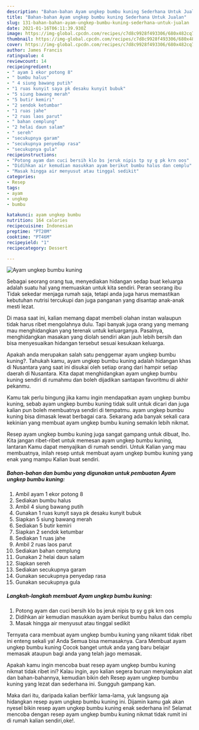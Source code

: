 ```yaml
---
description: "Bahan-bahan Ayam ungkep bumbu kuning Sederhana Untuk Jualan"
title: "Bahan-bahan Ayam ungkep bumbu kuning Sederhana Untuk Jualan"
slug: 131-bahan-bahan-ayam-ungkep-bumbu-kuning-sederhana-untuk-jualan
date: 2021-01-16T06:11:39.930Z
image: https://img-global.cpcdn.com/recipes/c7d8c9928f493306/680x482cq70/ayam-ungkep-bumbu-kuning-foto-resep-utama.jpg
thumbnail: https://img-global.cpcdn.com/recipes/c7d8c9928f493306/680x482cq70/ayam-ungkep-bumbu-kuning-foto-resep-utama.jpg
cover: https://img-global.cpcdn.com/recipes/c7d8c9928f493306/680x482cq70/ayam-ungkep-bumbu-kuning-foto-resep-utama.jpg
author: James Francis
ratingvalue: 4
reviewcount: 14
recipeingredient:
- " ayam 1 ekor potong 8"
- " bumbu halus"
- " 4 siung bawang putih"
- "1 ruas kunyit saya pk desaku kunyit bubuk"
- "5 siung bawang merah"
- "5 butir kemiri"
- "2 sendok ketumbar"
- "1 ruas jahe"
- "2 ruas laos parut"
- " bahan cemplung"
- "2 helai daun salam"
- " sereh"
- "secukupnya garam"
- "secukupnya penyedap rasa"
- "secukupnya gula"
recipeinstructions:
- "Potong ayam dan cuci bersih klo bs jeruk nipis tp sy g pk krn oos"
- "Didihkan air kemudian masukkan ayam berikut bumbu halus dan cemplu"
- "Masak hingga air menyusut atau tinggal sedikit"
categories:
- Resep
tags:
- ayam
- ungkep
- bumbu

katakunci: ayam ungkep bumbu 
nutrition: 164 calories
recipecuisine: Indonesian
preptime: "PT20M"
cooktime: "PT46M"
recipeyield: "1"
recipecategory: Dessert

---
```



![Ayam ungkep bumbu kuning](https://img-global.cpcdn.com/recipes/c7d8c9928f493306/680x482cq70/ayam-ungkep-bumbu-kuning-foto-resep-utama.jpg)

Sebagai seorang orang tua, menyediakan hidangan sedap buat keluarga adalah suatu hal yang memuaskan untuk kita sendiri. Peran seorang ibu Tidak sekedar menjaga rumah saja, tetapi anda juga harus memastikan kebutuhan nutrisi tercukupi dan juga panganan yang disantap anak-anak mesti lezat.

Di masa  saat ini, kalian memang dapat membeli olahan instan walaupun tidak harus ribet mengolahnya dulu. Tapi banyak juga orang yang memang mau menghidangkan yang terenak untuk keluarganya. Pasalnya, menghidangkan masakan yang diolah sendiri akan jauh lebih bersih dan bisa menyesuaikan hidangan tersebut sesuai kesukaan keluarga. 



Apakah anda merupakan salah satu penggemar ayam ungkep bumbu kuning?. Tahukah kamu, ayam ungkep bumbu kuning adalah hidangan khas di Nusantara yang saat ini disukai oleh setiap orang dari hampir setiap daerah di Nusantara. Kita dapat menghidangkan ayam ungkep bumbu kuning sendiri di rumahmu dan boleh dijadikan santapan favoritmu di akhir pekanmu.

Kamu tak perlu bingung jika kamu ingin mendapatkan ayam ungkep bumbu kuning, sebab ayam ungkep bumbu kuning tidak sulit untuk dicari dan juga kalian pun boleh membuatnya sendiri di tempatmu. ayam ungkep bumbu kuning bisa dimasak lewat berbagai cara. Sekarang ada banyak sekali cara kekinian yang membuat ayam ungkep bumbu kuning semakin lebih nikmat.

Resep ayam ungkep bumbu kuning juga sangat gampang untuk dibuat, lho. Kita jangan ribet-ribet untuk memesan ayam ungkep bumbu kuning, lantaran Kamu dapat menyajikan di rumah sendiri. Untuk Kalian yang mau membuatnya, inilah resep untuk membuat ayam ungkep bumbu kuning yang enak yang mampu Kalian buat sendiri.

<!--inarticleads1-->

##### Bahan-bahan dan bumbu yang digunakan untuk pembuatan Ayam ungkep bumbu kuning:

1. Ambil  ayam 1 ekor potong 8
1. Sediakan  bumbu halus
1. Ambil  4 siung bawang putih
1. Gunakan 1 ruas kunyit saya pk desaku kunyit bubuk
1. Siapkan 5 siung bawang merah
1. Sediakan 5 butir kemiri
1. Siapkan 2 sendok ketumbar
1. Sediakan 1 ruas jahe
1. Ambil 2 ruas laos parut
1. Sediakan  bahan cemplung
1. Gunakan 2 helai daun salam
1. Siapkan  sereh
1. Sediakan secukupnya garam
1. Gunakan secukupnya penyedap rasa
1. Gunakan secukupnya gula




<!--inarticleads2-->

##### Langkah-langkah membuat Ayam ungkep bumbu kuning:

1. Potong ayam dan cuci bersih klo bs jeruk nipis tp sy g pk krn oos
1. Didihkan air kemudian masukkan ayam berikut bumbu halus dan cemplu
1. Masak hingga air menyusut atau tinggal sedikit




Ternyata cara membuat ayam ungkep bumbu kuning yang nikamt tidak ribet ini enteng sekali ya! Anda Semua bisa memasaknya. Cara Membuat ayam ungkep bumbu kuning Cocok banget untuk anda yang baru belajar memasak ataupun bagi anda yang telah jago memasak.

Apakah kamu ingin mencoba buat resep ayam ungkep bumbu kuning nikmat tidak ribet ini? Kalau ingin, ayo kalian segera buruan menyiapkan alat dan bahan-bahannya, kemudian bikin deh Resep ayam ungkep bumbu kuning yang lezat dan sederhana ini. Sungguh gampang kan. 

Maka dari itu, daripada kalian berfikir lama-lama, yuk langsung aja hidangkan resep ayam ungkep bumbu kuning ini. Dijamin kamu gak akan nyesel bikin resep ayam ungkep bumbu kuning enak sederhana ini! Selamat mencoba dengan resep ayam ungkep bumbu kuning nikmat tidak rumit ini di rumah kalian sendiri,oke!.

